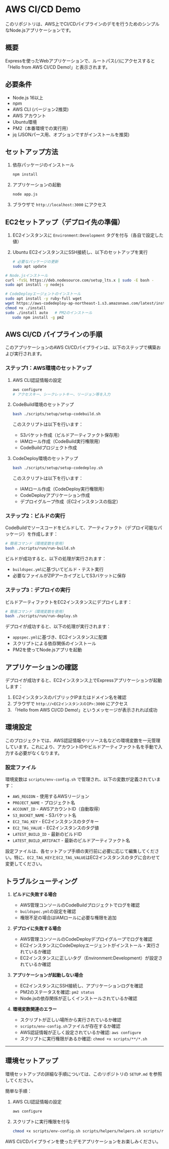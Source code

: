 # AWS CI/CD Demo

このリポジトリは、AWS上でCI/CDパイプラインのデモを行うためのシンプルなNode.jsアプリケーションです。

## 概要
Expressを使ったWebアプリケーションで、ルートパス(`/`)にアクセスすると「Hello from AWS CI/CD Demo!」と表示されます。

## 必要条件
- Node.js 16以上
- npm
- AWS CLI (バージョン2推奨)
- AWS アカウント
- Ubuntu環境
- PM2（本番環境での実行用）
- jq (JSONパース用、オプションですがインストールを推奨)

## セットアップ方法
1. 依存パッケージのインストール
   ```bash
   npm install
   ```
2. アプリケーションの起動
   ```bash
   node app.js
   ```
3. ブラウザで `http://localhost:3000` にアクセス

## EC2セットアップ（デプロイ先の準備）
1. EC2インスタンスに `Environment:Development` タグを付与（各自で設定した値）

2. Ubuntu EC2インスタンスにSSH接続し、以下のセットアップを実行
   ```bash
   # 必要なパッケージの更新
   sudo apt update

```bash
# Node.jsインストール
curl -fsSL https://deb.nodesource.com/setup_lts.x | sudo -E bash -
sudo apt install -y nodejs

# CodeDeployエージェントのインストール
sudo apt install -y ruby-full wget
wget https://aws-codedeploy-ap-northeast-1.s3.amazonaws.com/latest/install
chmod +x ./install
sudo ./install auto   # PM2のインストール
   sudo npm install -g pm2
   ```

## AWS CI/CD パイプラインの手順

このアプリケーションのAWS CI/CDパイプラインは、以下のステップで構築および実行されます。

### ステップ1：AWS環境のセットアップ
1. AWS CLI認証情報の設定
   ```bash
   aws configure
   # アクセスキー、シークレットキー、リージョン等を入力
   ```

2. CodeBuild環境のセットアップ
   ```bash
   bash ./scripts/setup/setup-codebuild.sh
   ```
   このスクリプトは以下を行います：
   - S3バケット作成（ビルドアーティファクト保存用）
   - IAMロール作成（CodeBuild実行権限用）
   - CodeBuildプロジェクト作成

3. CodeDeploy環境のセットアップ
   ```bash
   bash ./scripts/setup/setup-codedeploy.sh
   ```
   このスクリプトは以下を行います：
   - IAMロール作成（CodeDeploy実行権限用）
   - CodeDeployアプリケーション作成
   - デプロイグループ作成（EC2インスタンスの指定）

### ステップ2：ビルドの実行

CodeBuildでソースコードをビルドして、アーティファクト（デプロイ可能なパッケージ）を作成します：

```bash
# 簡易コマンド（環境変数を使用）
bash ./scripts/run/run-build.sh
```

ビルドが成功すると、以下の処理が実行されます：
- `buildspec.yml`に基づいてビルド・テスト実行
- 必要なファイルがZIPアーカイブとしてS3バケットに保存

### ステップ3：デプロイの実行

ビルドアーティファクトをEC2インスタンスにデプロイします：

```bash
# 簡易コマンド（環境変数を使用）
bash ./scripts/run/run-deploy.sh
```

デプロイが成功すると、以下の処理が実行されます：
- `appspec.yml`に基づき、EC2インスタンスに配置
- スクリプトによる依存関係のインストール
- PM2を使ってNode.jsアプリを起動


## アプリケーションの確認

デプロイが成功すると、EC2インスタンス上でExpressアプリケーションが起動します：

1. EC2インスタンスのパブリックIPまたはドメイン名を確認
2. ブラウザで `http://<EC2インスタンスのIP>:3000` にアクセス
3. 「Hello from AWS CI/CD Demo!」というメッセージが表示されれば成功

## 環境設定

このプロジェクトでは、AWS認証情報やリソース名などの環境変数を一元管理しています。これにより、アカウントIDやビルドアーティファクト名を手動で入力する必要がなくなります。

### 設定ファイル

環境変数は `scripts/env-config.sh` で管理され、以下の変数が定義されています：

- `AWS_REGION` - 使用するAWSリージョン
- `PROJECT_NAME` - プロジェクト名
- `ACCOUNT_ID` - AWSアカウントID（自動取得）
- `S3_BUCKET_NAME` - S3バケット名
- `EC2_TAG_KEY` - EC2インスタンスのタグキー
- `EC2_TAG_VALUE` - EC2インスタンスのタグ値
- `LATEST_BUILD_ID` - 最新のビルドID
- `LATEST_BUILD_ARTIFACT` - 最新のビルドアーティファクト名

設定ファイルは、各セットアップ手順の実行前に必要に応じて編集してください。特に、`EC2_TAG_KEY`と`EC2_TAG_VALUE`はEC2インスタンスのタグに合わせて変更してください。

## トラブルシューティング

1. **ビルドに失敗する場合**
   - AWS管理コンソールのCodeBuildプロジェクトでログを確認
   - `buildspec.yml`の設定を確認
   - 権限不足の場合はIAMロールに必要な権限を追加

2. **デプロイに失敗する場合**
   - AWS管理コンソールのCodeDeployデプロイグループでログを確認
   - EC2インスタンスにCodeDeployエージェントがインストール・実行されているか確認
   - EC2インスタンスに正しいタグ（Environment:Development）が設定されているか確認

3. **アプリケーションが起動しない場合**
   - EC2インスタンスにSSH接続し、アプリケーションログを確認
   - PM2のステータスを確認: `pm2 status`
   - Node.jsの依存関係が正しくインストールされているか確認

4. **環境変数関連のエラー**
   - スクリプトが正しい場所から実行されているか確認
   - `scripts/env-config.sh`ファイルが存在するか確認
   - AWS認証情報が正しく設定されているか確認: `aws configure`
   - スクリプトに実行権限があるか確認: `chmod +x scripts/**/*.sh`

---

## 環境セットアップ

環境セットアップの詳細な手順については、このリポジトリの `SETUP.md` を参照してください。

簡単な手順：

1. AWS CLI認証情報の設定
   ```bash
   aws configure
   ```

2. スクリプトに実行権限を付与
   ```bash
   chmod +x scripts/env-config.sh scripts/helpers/helpers.sh scripts/run/*.sh scripts/setup/*.sh scripts/deploy/*.sh
   ```

AWS CI/CDパイプラインを使ったデモアプリケーションをお楽しみください。
